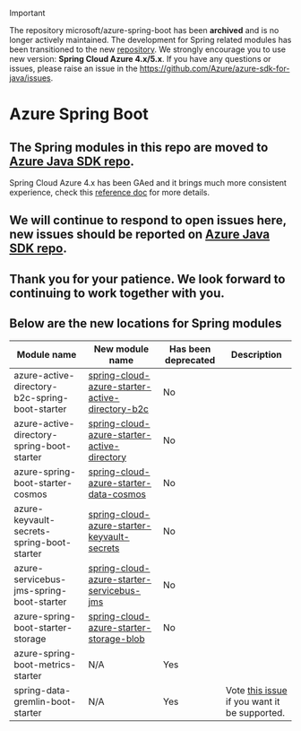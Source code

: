 > [!IMPORTANT]  
> The repository microsoft/azure-spring-boot has been **archived** and is no longer actively maintained. The development for Spring related modules has been transitioned to the new [repository](https://github.com/Azure/azure-sdk-for-java/tree/main/sdk/spring). We strongly encourage you to use new version: **Spring Cloud Azure 4.x/5.x**. If you have any questions or issues, please raise an issue in the https://github.com/Azure/azure-sdk-for-java/issues.

# Azure Spring Boot

## The Spring modules in this repo are moved to [Azure Java SDK repo](https://github.com/Azure/azure-sdk-for-java/tree/master/sdk/spring).

Spring Cloud Azure 4.x has been GAed and it brings much more consistent experience, check this [reference doc](https://microsoft.github.io/spring-cloud-azure/) for more details.

## We will continue to respond to open issues here, new issues should be reported on [Azure Java SDK repo](https://github.com/Azure/azure-sdk-for-java/).

## Thank you for your patience. We look forward to continuing to work together with you.

## Below are the new locations for Spring modules

|Module name                                   |New module name                                   |Has been deprecated |Description
|----------------------------------------------|--------------------------------------------------|--------------------|----------|
|azure-active-directory-b2c-spring-boot-starter| [spring-cloud-azure-starter-active-directory-b2c]|No                  |
|azure-active-directory-spring-boot-starter    | [spring-cloud-azure-starter-active-directory]    |No                  |
|azure-spring-boot-starter-cosmos              | [spring-cloud-azure-starter-data-cosmos]         |No                  |
|azure-keyvault-secrets-spring-boot-starter    | [spring-cloud-azure-starter-keyvault-secrets]    |No                  | 
|azure-servicebus-jms-spring-boot-starter      | [spring-cloud-azure-starter-servicebus-jms]      |No                  |  
|azure-spring-boot-starter-storage             | [spring-cloud-azure-starter-storage-blob]        |No                  |
|azure-spring-boot-metrics-starter             | N/A                                              |Yes                 |
|spring-data-gremlin-boot-starter              | N/A                                              |Yes                 |Vote [this issue](https://github.com/Azure/azure-sdk-for-java/issues/24773) if you want it be supported.

[spring-cloud-azure-starter-active-directory-b2c]: https://github.com/Azure/azure-sdk-for-java/tree/main/sdk/spring/spring-cloud-azure-starter-active-directory-b2c
[spring-cloud-azure-starter-active-directory]: https://github.com/Azure/azure-sdk-for-java/tree/main/sdk/spring/spring-cloud-azure-starter-active-directory
[spring-cloud-azure-starter-data-cosmos]: https://github.com/Azure/azure-sdk-for-java/tree/main/sdk/spring/spring-cloud-azure-starter-data-cosmos
[spring-cloud-azure-starter-keyvault-secrets]: https://github.com/Azure/azure-sdk-for-java/tree/main/sdk/spring/spring-cloud-azure-starter-keyvault-secrets
[spring-cloud-azure-starter-servicebus-jms]: https://github.com/Azure/azure-sdk-for-java/tree/main/sdk/spring/spring-cloud-azure-starter-servicebus-jms
[spring-cloud-azure-starter-storage-blob]: https://github.com/Azure/azure-sdk-for-java/tree/main/sdk/spring/spring-cloud-azure-starter-storage-blob
